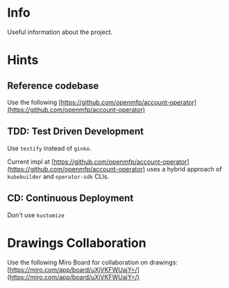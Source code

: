 # Info

Useful information about the project.

# Hints

## Reference codebase

Use the following [https://github.com/openmfp/account-operator](https://github.com/openmfp/account-operator)

## TDD: Test Driven Development

Use `testify` instead of `ginko`.

Current impl at [https://github.com/openmfp/account-operator](https://github.com/openmfp/account-operator) uses a hybrid
approach
of `kubebuilder` and `operator-sdk` CLIs.

## CD: Continuous Deployment

Don't use `kustomize`

# Drawings Collaboration

Use the following Miro Board for collaboration on
drawings: [https://miro.com/app/board/uXjVKFWUajY=/](https://miro.com/app/board/uXjVKFWUajY=/) 

